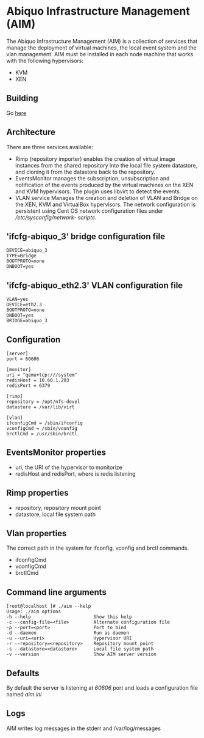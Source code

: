 Abiquo Infrastructure Management (AIM)
======================================

The Abiquo Infrastructure Management (AIM) is a collection of services that manage the deployment of virtual machines, the local event system and the vlan management. AIM must be installed in each node machine that works with the following hypervisors:

* KVM
* XEN

Building
--------

Go [here](http://wiki.abiquo.com/display/ABI17/Building+thrift+based+AIM+on+CentOS5)

Architecture
------------

There are three services available:

* Rimp (repository importer) enables the creation of virtual image instances from the shared repository into the local file system datastore, and cloning it from the datastore back to the repository.
* EventsMonitor manages the subscription, unsubscription and notification of the events produced by the virtual machines on the XEN and KVM hypervisors. The plugin uses libvirt to detect the events.
* VLAN service Manages the creation and deletion of VLAN and Bridge on the XEN, KVM and VirtualBox hypervisors. The network 
configuration is persistent using Cent OS network configuration files under _/etc/sysconfig/network-
scripts_. 

'ifcfg-abiquo_3' bridge configuration file
------------------------------------------

    DEVICE=abiquo_3
    TYPE=Bridge
    BOOTPROTO=none
    ONBOOT=yes
    
'ifcfg-abiquo_eth2.3' VLAN configuration file
---------------------------------------------

    VLAN=yes
    DEVICE=eth2.3
    BOOTPROTO=none
    ONBOOT=yes
    BRIDGE=abiquo_3

Configuration
-------------

    [server]
    port = 60606
    
    [monitor]
    uri = "qemu+tcp:///system"
    redisHost = 10.60.1.203
    redisPort = 6379
    
    [rimp]
    repository = /opt/nfs-devel
    datastore = /var/lib/virt
    
    [vlan]
    ifconfigCmd = /sbin/ifconfig
    vconfigCmd = /sbin/vconfig
    brctlCmd = /usr/sbin/brctl

EventsMonitor properties
------------------------

* uri, the URI of the hypervisor to monitorize
* redisHost and redisPort, where is redis listening

Rimp properties
---------------

* repository, repository mount point
* datastore, local file system path

Vlan properties
---------------

The correct path in the system for ifconfig, vconfig and brctl commands.

* ifconfigCmd
* vconfigCmd
* brctlCmd

Command line arguments
----------------------

    [root@localhost ]# ./aim --help
    Usage: ./aim options
    -h --help                       Show this help
    -c --config-file=<file>         Alternate configuration file
    -p --port=<port>                Port to bind
    -d --daemon                     Run as daemon
    -u --uri=<uri>                  Hypervisor URI
    -r --repository=<repository>    Repository mount point
    -s --datastore=<datastore>      Local file system path
    -v --version                    Show AIM server version

Defaults
--------

By default the server is listening at *60606* port and loads a configuration file named *aim.ini*

Logs
----

AIM writes log messages in the stderr and /var/log/messages

